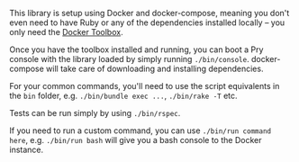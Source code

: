 This library is setup using Docker and docker-compose, meaning you don't even need to have Ruby or any of the dependencies installed locally – you only need the [Docker Toolbox](https://www.docker.com/products/docker-toolbox).

Once you have the toolbox installed and running, you can boot a Pry console with the library loaded by simply running `./bin/console`. docker-compose will take care of downloading and installing dependencies.

For your common commands, you'll need to use the script equivalents in the `bin` folder, e.g. `./bin/bundle exec ...`, `./bin/rake -T` etc.

Tests can be run simply by using `./bin/rspec`.

If you need to run a custom command, you can use `./bin/run command here`, e.g. `./bin/run bash` will give you a bash console to the Docker instance.
